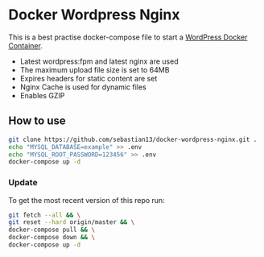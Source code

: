 # Docker Wordpress Nginx

This is a best practise docker-compose file to start a [WordPress Docker Container](https://hub.docker.com/_/wordpress/).

- Latest wordpress:fpm and latest nginx are used
- The maximum upload file size is set to 64MB
- Expires headers for static content are set
- Nginx Cache is used for dynamic files
- Enables GZIP

## How to use

```bash
git clone https://github.com/sebastian13/docker-wordpress-nginx.git .
echo "MYSQL_DATABASE=example" >> .env
echo "MYSQL_ROOT_PASSWORD=123456" >> .env
docker-compose up -d
```

### Update
To get the most recent version of this repo run:

```bash
git fetch --all && \
git reset --hard origin/master && \
docker-compose pull && \
docker-compose down && \
docker-compose up -d
```